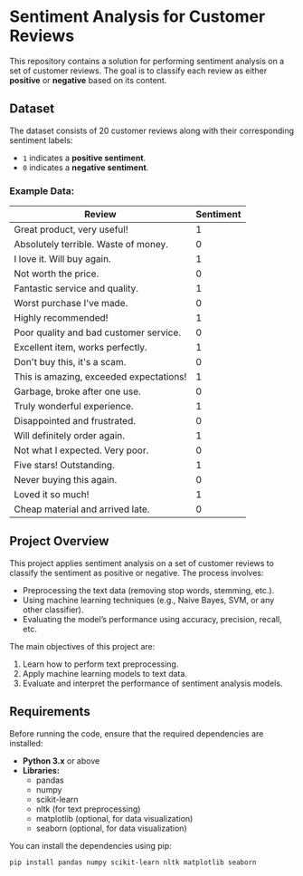 # Sentiment Analysis for Customer Reviews

This repository contains a solution for performing sentiment analysis on a set of customer reviews. The goal is to classify each review as either **positive** or **negative** based on its content.

## Dataset

The dataset consists of 20 customer reviews along with their corresponding sentiment labels:

- `1` indicates a **positive sentiment**.
- `0` indicates a **negative sentiment**.

### Example Data:

| Review                                         | Sentiment |
|------------------------------------------------|-----------|
| Great product, very useful!                    | 1         |
| Absolutely terrible. Waste of money.           | 0         |
| I love it. Will buy again.                     | 1         |
| Not worth the price.                           | 0         |
| Fantastic service and quality.                 | 1         |
| Worst purchase I've made.                      | 0         |
| Highly recommended!                            | 1         |
| Poor quality and bad customer service.         | 0         |
| Excellent item, works perfectly.               | 1         |
| Don't buy this, it's a scam.                   | 0         |
| This is amazing, exceeded expectations!        | 1         |
| Garbage, broke after one use.                  | 0         |
| Truly wonderful experience.                    | 1         |
| Disappointed and frustrated.                   | 0         |
| Will definitely order again.                   | 1         |
| Not what I expected. Very poor.                | 0         |
| Five stars! Outstanding.                       | 1         |
| Never buying this again.                       | 0         |
| Loved it so much!                              | 1         |
| Cheap material and arrived late.               | 0         |

## Project Overview

This project applies sentiment analysis on a set of customer reviews to classify the sentiment as positive or negative. The process involves:
- Preprocessing the text data (removing stop words, stemming, etc.).
- Using machine learning techniques (e.g., Naive Bayes, SVM, or any other classifier).
- Evaluating the model’s performance using accuracy, precision, recall, etc.

The main objectives of this project are:
1. Learn how to perform text preprocessing.
2. Apply machine learning models to text data.
3. Evaluate and interpret the performance of sentiment analysis models.

## Requirements

Before running the code, ensure that the required dependencies are installed:

- **Python 3.x** or above
- **Libraries:**
  - pandas
  - numpy
  - scikit-learn
  - nltk (for text preprocessing)
  - matplotlib (optional, for data visualization)
  - seaborn (optional, for data visualization)

You can install the dependencies using pip:

```bash
pip install pandas numpy scikit-learn nltk matplotlib seaborn
